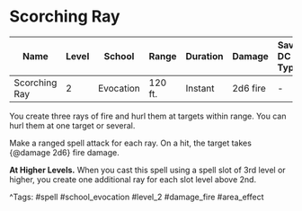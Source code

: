 # Scorching Ray

| Name | Level | School | Range | Duration | Damage | Save DC & Type |
|------|-------|--------|-------|----------|--------|----------------|
| Scorching Ray | 2 | Evocation | 120 ft. | Instant | 2d6 fire | - |

You create three rays of fire and hurl them at targets within range. You can hurl them at one target or several.

Make a ranged spell attack for each ray. On a hit, the target takes {@damage 2d6} fire damage.

**At Higher Levels.** When you cast this spell using a spell slot of 3rd level or higher, you create one additional ray for each slot level above 2nd.

^Tags: #spell #school_evocation #level_2 #damage_fire #area_effect